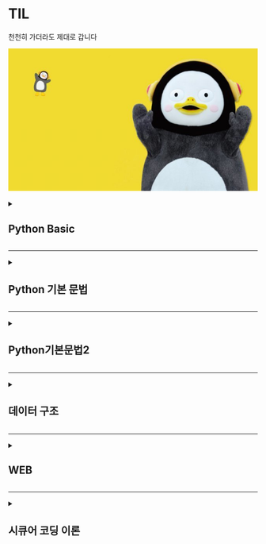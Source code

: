 # TIL
천천히 가더라도 제대로 갑니다

![펭하](/Git%20basic/img/ps.jpg)

<details>
  <summary> <h2>Python Basic</h2>  </summary>
<div markdown="1">
  
1) Python 특징
  
    * 인터프리터 언어 -> 컴파일러 언어에 비해 상대적으로 속도는 느리지만 프로그래밍이 용이함
    * 타 언어에 비해 문법이 간결하고 유연
  
2) 객체 지향 프로그래밍
  
  -> 프로그래밍에는 객체지향과 절차 지향 프로그래밍이 존재함.
  
     일반적으로 실생활에 쓰는 모든 것을 객체라고 하며, 객체지향 프로그래밍이란
     프로그램에 필요한 객체를 파악하고, 각각의 객체들의 역할이 무엇인지 정의하여 객체들 간의 
     상호작용을 통해 프로그램을 만드는 것.
  
     객체(Object)는 클래스라는 틀에서 생겨난 실체(Instance)임
  
     객체지향 프로그램은 객체와 객체간의 연결로 이루어져있으며, 객체 안에 자료구조와 알고리즘 있음.

   * 객체 지향 vs 절차 지향 프로그래밍
  
    -> 객체 지향 : 누가 어떤 일을 할 것 인가?
         * 대형 프로그래밍은 많은 기능을 수반하므로 객체 지향에 적합

       절차 지향 : 어떤 절차를 통해 일을 할 것 인가?
         * 소형 프로그래밍의 경우 적은 기능을 수반하므로 프로그래밍이 용이한 절차 지향이 적합

   * 객체지향 프로그래밍 특징
  
    1. 추상화
      * 객체들의 공통적 특징을 도출하는 것
      * 객체 지향적 관점에서는 클래스를 정의하는 것 : 추상화
  
    2. 캡슐화 
      * 구현되는 부분을 외부에 드러내지 않도록 정보를 은닉
      * 객체가 독립적 역할을 할 수 있도록 데이터와 기능을 하나로 묶어 관리
      * 외부와 상호작용할 때 메소드를 활용
  
    3. 상속성
      * 하나의 클래스가 가진 특성을 다른 클래스가 그대로 물려받을 수 있음
      * 이미 작성된 클래스를 받아 새로운 클래스를 생성
      * 기존 코드를 재활용하여 생산력 향상
  
    4. 다형성
      * 약간 다른 방법으로 동작하는 함수를 동일한 이름으로 호출
      * 동일한 명령의 해석을 연결된 객체에 의존
      * 오버라이딩(Overriding) : 부모클래스의 메소드와 같은 이름을 사용하며 매개변수도 같되 내부 소스를 재정의하는 것
      * 오버로딩(Overloading) : 같은 이름의 함수를 여러 개 정의한 후 매개변수를 다르게 하여 같은 이름을 경우에 따라 호출하여 사용하는 것
  
    5. 동적바인딩
      * 함수를 호출하면 동적 바인딩을 통해 파생 클래스에 오버라이딩된 함수가 실행
      * 프로그래밍의 유연성을 높여주며 파생 클래스에서 재정의한 함수의 호출을 보장

  -> 객체 지향 프로그래밍의 장점
  
    1. 소프트웨어 생산성 향상
    2. 현실 세계에 대한 모델링 용이
    3. 보안성 향상

  -> 객체 지향 프로그래밍의 단점
  
    1. 느린 실행 속도 (캡슐화와 격리구조 때문에 절차지향에 비해 느림)
    2. 객체지향에서는 모든 것을 객체로 생각하므로 메모리와 연산에 비용 소모
    3. 설계 시 작은 규모의 프로젝트의 경우 절차지향에 비해 복잡

</div>
</details>
<hr>
<details>
<summary><h2> Python 기본 문법 </h2></summary>
<div markdown="1">
1. 들여쓰기(Space Sensitive)
  
      -  문장을 구분할 때, 중괄호대신 들여쓰기 사용
         들여쓰기는 4칸 띄우기 혹은 Tap
         Tap과 4칸 띄워쓰기 혼용금지, 한가지 종류로만 사용
         원칙적으로는 공백(빈칸)을 권장
    
2. 주석 (Comment)
  
  -  코드를 보다 이해하기 쉽게하여 분석 및 수정이 용이
     주석은 코드에 영향을 줒 않으며, 개발 간 편의를 위해 사용
  
    한줄 주석 : #
    여러줄 주석 : ''' ~~ '''
    주석 단축키 : 컨트롤 + /

  
3. 변수(Variable)
  
  -> 데이터를 저장하기 위해 사용
     변수를 사용하면 복잡한 값을 쉽게 사용할 수 있음
     동일 변수에 다른 데이터를 언제든 할당(저장) 가능

    변수의 할당 => 변수(Variable) = 값 (Value)

    각 변수의 값을 바꿔서 저장 -> pythonic한 방법 => x, y = y, x

    식별자
  
      변수 이름 규칙
       1. 식별자의 이름은 영문 알파벳 , 언더스코어(_) , 숫자로 구성
       2. 첫 글자에 숫자가 올 수 없음
       3. 길이 제한이 없고 대소문자를 구분
       4. 파이썬에 미리 예약된 예약어는 사용 불가
       5. 내장 함수나 모듈 등의 이름도 사용하지 않아야 함

4. 연산자
  
  기본적인 사칙연산에 사용
  
      + : 덧셈
      - : 뺄셈
      * : 곱셈
      / : 나눗셈
      // : 몫
      ** : 제곱
      % : 나머지

5. 자료형 
  
  -- Python에서 사용할 수 있는 데이터의 Type

     (Data Type)  _ Boolean Type    _ Int
                 |                 |
                 |_ Numeric Type __|_ Float
                 |                 |
                 |_ String Type    |_ Complex

  1) Numeric Type (수치형 자료형)
  
    ㄱ) Int (정수)
        -> 진수표현 가능 (2진수 : 0b, 8진수 : 0o , 16진수 : 0x )
  
    ㄴ) Float (실수 자료형)
  
        -> 실수의 값을 처리할 때 의도하지 않은 값이 나올 수 있음
        (3.2 - 3.1 = 0.100000000000009)

        -> 부동소수점 때문 (Floating point rounding error)
  
         * 컴퓨터는 2진수를 사용하여 10진수 0.1은 2진수로 표현하면 01.00011001100110.... 으로
         * 무한대로 반복, 무한대 숫자를 그대로 저장할 수 없어 근사값만 표시
         * 매우 작은 수를 이용하여 비교하거나 math 모듈을 이용하여 해결 가능

  2) String Type (문자열 자료형)
    -- 모든 문자는 Str tpye
       작은 따옴표 ' 또는 큰 따옴표 " 를 이용하여 표기
       '우리는 "하나"' 또는 "우리는 '하나'" 와 같이 중첩하여 사용 가능

    * Escape sequence
      역슬래시 \ 뒤에 특정 문자가 와서 기능을 하는 문자
        \n : 줄바꿈
        \t : 탭
        \r : 캐리지 리턴
        \0 : null
        \\ : \
        \' : '
        \" : "

    * 문자열 연산
      "A" + "B" = "AB"
      "A" * 3 = "AAA"

    * f-string : print(f'Hello, {name}! 성적은 {score}')
        -> name = A , score = 80 일 때, 츨력값은 Hello, A! 성적은 80

  3) None
    -- 값이 없음을 표현하기 위해 None 타입 존재
       일반적으로 반환 값이 없는 함수에서 사용하기도 함

  4) Boolean 
    -- True 와 False를 값으로 가지며 참과 거짓을 표현

    * 비교 연산자
      < , > : 초과, 미만
      <=, >= : 이상, 이하
      == : 동일
      != : 같지 않음
      is : 객체 아이덴티티 (OPP)
      is not : 객체 아이덴티티가 아닌 경우 

    * 논리 연산자
      and = 둘 모두 True일 때, True
      or = 둘 중 하나만 True 면 True
      Not = True -> False , False -> True
      -> not, and, or 순으로 우선순위가 높음

    * Falsy : False는 아니지만 False로 취급되는 값
      -> 0, 0.0 , () , [], {}, None, ""

6. 컨테이너
        
  -- 여러 개의 값을 담을 수 있는 객체, 서로 다른 자료형을 저장할 수 있음
     컨테이너는 순서가 있는 Ordered Data 와 순서가 없는 Unordered Data로 구분
     (순서가 있다 = 정렬되어 있다는 의미는 아님)

    컨테이너 분류                        __ 리스트
                                       |
                 __ 시퀀스형 (순서 o) __|__ 튜플
                |                      |
    Container   |                      |__ 레인지
                |
                |__ 비시퀀스형 (순서 x) ____ 세트
                                        |
                                        |__ 딕셔너리

  1) 시퀀스형
        
    ㄱ) 리스트 : 여러 개의 값을 순서가 있는 구조로 저장하고싶을 때 사용
        -> 어떤 자료형도 저장 가능, 생성된 후 내용 변경 가능
           인덱스를 이용해 데이터에 접근 가능
    ㄴ) 튜플 : 여러 개의 값을 순서가 있는 구조로 저장하고 싶을 때 사용
        -> 리스트와 달리 담고 있는 값은 변경 불가능, 인덱스로 접근은 가능
           단일 항목의 경우 : 하나의 항목으로 구성된 튜플은 생성 시 값 뒤에 쉼표를 붙임
           복수 항목의 경우 : 마지막에 쉼표는 없어도 되지만, 넣는 것을 권장
           튜플 대입 -> x,y = 1, 2 라는 변수 선언은 실제로는 튜플로 처리
                       x,y = (1, 2)
    ㄷ) 레인지 : 숫자의 시퀀스를 나타내기 위해 사용, 주로 반복문과 함께 사용
        -> range(n) : 0~ n-1 까지의 숫자
           range(n,m) : n ~ m-1 까지의 숫자
           range(n, m, s) : n ~ m-1 까지 s씩 증가

    * 슬라이싱 연산자 : 시퀀스를 특정 단위로 슬라이싱 가능
        
      * 인덱스와 콜론을 사용하여 문자열의 특정 부분만 잘라낼 수 있음
      * 리스트, 튜플, range, 문자열에 사용가능
      * [n : m] -> n번쨰 ~ m-1 번째
      * [n : m : k] -> n ~ m-1 까지 k간격으로 슬라이싱

  2) 비시퀀스형
        
    ㄱ) 셋 : 중복되는 요소 없이, 순서에 상관없는 데이터의 묶음
             순서가 없으므로 인덱스를 통한 접근 불가능
             수학에서 집합을 표현한 컨데이너
             담고있는 요소를 삽입, 변경, 삭제 가능 (mutable 자료형)
        * 셋 연산자 
          * | : 합집합
          * & : 교집협
          * - : 차집합
          * ^ : 대칭차집합 
    ㄴ) 딕셔너리 : 키 - 값 (key - value) 쌍으로 이루어진 자료형
        key 는 변경 불가능한 (immutable) 자료형만 활용 가능
        * string, integer, float, boolean, tuple, range
        value 는 모든 데이터 사용 가능

7. 형변환
        
  -> 파이썬에서 데이터 형태는 서로 변환할 수 있음
        
    1) 암시적 형변환 : 사용자가 의도하지 않고 파이썬 내부적으로 자료형을 변환 (bool, int, float)
    2) 명시적 형변환 : 사용자가 특정 함수를 활용하여 의도적으로 자료형을 변환 (int, float, str )

</div>
</details>

<hr>

<details>
<summary><h2>Python기본문법2</h2></summary>
<div markdown="1">
1. 제어문
 -> 특정 상황에 따라 코드를 선택적으로 실행하거나 반복 실행하기 위해 사용
  제어문은 순서도(Flowchart)로 표현 가능

 1) 조건문
  
    참/ 거짓에 따라 분기가 나뉨
    
      if 조건 == True:
        분기 1
      else:
        분기 2

    ㄱ) 복수 조건문
      복수의 조건문은 elif를 이용해서 표현
      
        if 조건:
            분기 1
        elif 조건:
            분기 2
        elif 조건:
            분기 3
        else:
            분기 4

    ㄴ) 중첩 조건문
      조건문 안데 다른 조건문을 중첩해서 사용할 수 있음
      
        if 조건:
            if 조건:
                분기 1-1
            else:
                분기 1-2
        eles:
            분기 2

    ㄷ) 조건 표현식
  
      조건에 따라 값을 정할 때 활용
      삼항 연산자로도 불림
  
      'true인 경우 값 if 조건 else false인 경우 값'
  
        ex) X= A
        Y = A if type(X)==int else Y = B
        => Y = B

 2) 반복문
  
    특정 조건을 만족할 때까지 반복
  
    ㄱ) while문 : 종료 조건에 해당하는 코드를 통해 종료
  
    ㄴ) for문 : 반복 가능한 객체롤 모두 순회하면 자동 종료
  
      -> break, continue, for-else 등을 통해 제어 가능
  
      *List Comprehension : 표현식과 제어문을 통해 리스트를 간결하게 생성
          ex) [code for 변수 in iterable if 조건식]
    
    ㄷ) 반복문 제어

      * break : 반복문을 종료
      * continue : 이후 코드 블록은 수행하지 않고 다음 반복을 수행
      * for-else : 끝까지 반복문을 실행한 후 else문 실행
        (break를 통해 중간에 종료되면 else문은 실행되지 않음)
      * pass : 아무것도 하지 않음

2. 함수
   
   -> 함수는 Decomposition(분해), Abstracion(추상화)가 가장 큰 키워드
     Decomposition : 기능을 분해하고 재사용 가능하게 하기
     Abstraction : 복잡한 내부 정보를 모르더라도 사용 가능하게 하기
  
1) 함수의 종류
   
   * 내장함수 : 파이썬에 기본 내장된 함수
   * 외장함수 : import문을 통해 외부 라이브러리에서 불러온 함수
   * 사용자 정의 함수 : 사용자가 직접 만든 함수               

2) 함수의 정의
   
   * 함수(Function)
   - 특정한 기능을 하는 코드의 조각
   
   - 특정 코드를 매번 다시 작성하지 않고 필요시에만 호출하여 간편하게 사용
   * 기본 구조
  
       def name(data, parameters):
       ```
       ```
       return answer
   
   * 선언과 호출 (define & call)
  
   - 함수의 선언은 def 키워드를 활용함
   - 들여쓰기를 통해 Function body를 작성
   - 함수는 parameter를 넘겨줄 수 있음
   - 함수는 동작후에 return을 통해 결괏값을 전달함

3) 함수의 결과값(Outout)
   
   *Void function
    명시적인 return 값이 없는 경우, None을 반환하고 종료
   
   *Value returning function
    함수 실행 후, return문을 통해 값 반환
    return을 하게 되면, 값 반환 후 함수가 바로 종료
   
   *print vs return
    print함수와 return의 차이점
    -> print를 사용하면 호출될 때마다 값이 출력됨(주로 테스트를 위해 사용)
    -> 데이터 처리를 위해서는 return 사용

4) 함수의 입력(Input)
   
   *Parameter 와 Argument
   
   - Parameter : 함수를 정의할 때, 함수 내부에서 사용되는 변수
   - Argument : 함수를 호출할 때, 넣어주는 값
     ->함수 호출 시 함수의 parameter를 통해 전달되는 값
       Argument는 소괄호 안에 할당 func_name(argument)
     * 필수 Argument : 반드시 전달되어야 하는 argument
     * 선택 Argument : 값을 전달하지 않아도 되는 경우는 기본값이 전달
       Argument는 위치에 따라, 직접 값을 지정하여, default 값을 미리 지정해서 사용

5) 가변인자 (*args)
   
   *가변인자 : 여러 개의 Positional Argument를 하나의 필수 parameter로 받아서 사용
    -> 몇 개의 Positional Argument를 받을지 모르는 함수를 정의할 때 유용
   
   패킹, 언패킹

     -> 패킹 : 여러 개의 데이터를 묶어서 변수에 할당하는 것
  
     -> 언패킹 : 시퀀스 속의 요소들을 여러 개의 변수에 나누어 할당하는 것
  
     -> 언패킹시 변수의 개수와 할당하고자 하는 요소의 갯수가 동일해야함
  
     -> 언패킹시 왼쪽의 변수에 * 를 붙이면 할당하고 남은 요소를 리스트에 담을 수 있음
  
     *는 스퀀스 언패킹 연산자라고도 불리며, 말 그대로 시퀀스를 풀어 헤치는 연산자

6) 가변 키워드 인자 (**kwargs)
   
   * 몇 개의 키워드 인자를 받을지 모르는 함수를 정의할 때 유용
   * **kwargs는 딕셔너리로 묶여 처리되며, parameter에 **를 붙여 표현
</div>
</details>
<hr>
<details>
<summary><h2>데이터 구조</h2></summary>
<div markdown="1">
1. 데이터 구조 활용
    데이터 구조를 활용하기 위해서는 메서드(method)를 활용
    * 메서도는 클래스 내부에 정의한 함수, 사실상 함수 동일

2. 데이터 구조
    1) 순서가 있는 데이터 구조
        
        ㄱ) 문자열(String Type)
            
            *문자들의 나열 (모든 문자는 str타입)
            *문자열은 작은 따옴표나 큰따옴표를 활용하여 표기
            *문자열을 묶을 때 동일한 문장부호를 활용
            *PEP8에서는 소스코드 내에서 하나의 문장부호를 선택하여 유지하도록 함
        
            i) 문자열 조회/탐색 및 검증 메서드

                *S.find(x) : x의 첫번쨰 위치, 없으면 -1 반환
                *S.index(x) : x의 첫번쨰 위치, 없으면 에러
                *S.isalpha() : 알파벳 문자 여부
                *S.isupper() : 대문자 여부
                *S.islower() : 소문자 여부
                *S.istitle() : 타이틀 형식 여부
            
            ii) 문자열 변경 메서드

                *S.replace(old,new[,count]) : 바꿀 대상 글자를 새로운 글자로 바꿔서 반환
                *S.strip() : 공백이나 특정 문자를 제거
                *S.split() : 공백이나 특정 문자를 기준으로 분리
                *S.capitalize() : 가장 첫번쨰 글자를 대문자로 변경
                *S.title() : 문자열 내 띄워쓰기 기준으로 각 단어의 첫번재 글자는 대문자, 나머지는 소문자
                *S.upper() : 모두 대문자로
                *S.lower() : 모두 소문자로
                *S.swapcase() : 대 , 소문자 서로 변경

            iii) 문자열은 immutable 이지만 새로운 문자열을 생성해서 문자열을 변경

        2) 리스트 자료형 (List)

            리스트는 여러개의 값을 순서가 있는 구조로 저장하고 싶을 떄 사용

            i) 리스트의 생성과 접근
                리시트는 대괄호 또는 list()로 생성
            
            ii) 리스트메서드
                
                l.append(x) : 리스트 마지막에 x 추가
                l.insert(i,x) : 리스트 인덱스 i에 x를 삽입
                l.remove(x) : 리스트 가장 왼쪽에 있는 항목 x를 제거
                l.pop() : 리스트 가장 오른쪽에 있는 마지막 항목 반환 후 제거
                l.extend(m) : 순회형 m의 모든 항목들의 리스트 끝에 추가
                l.index(x, start, end) : 리스트에 있는 항목 중 가장 왼쪽에 있는 항목 x의 인덱스를 반환
                l.reverse() : 리스트를 거꾸로 정렬
                l.sort() : 리스트 정렬
                l.count(x) : 리스트에서 x가 몇개 존재하는지 반환

        3) 튜플 (Tuple)

            여러 개의 값을 순서가 있는 구조로 저장
            (리스트와 차이점 : 생성 후 담고 있는 값 변경 불가)

            i) 튜플 메서드 : 리스트 메서드와 거의 대부분 일치

        4)연산자
            
            Membership 연산자
                멤버십 연산자 in을 통해 특정 요소가 속해 있는지 여부를 확인
            Sequence type 연산자
                산술 연산자 + : 시퀀스 간의 연결
                반복 연산자 * : 시퀀스를 반복

    2. 순서가 없는 데이터 구조

        1) 셋(Set)

            Set이란 중복되는 요소 없이, 순서에 상관없는 데이터들의 묶음
                중복허용하지 않음, 인덱스로 접근 불가

            i) Set 메서드

                s.copy() : 셋의 얕은 복사본을 반환
                s.add(x) : 항목x가 셋 s에 없다면 추가
                s.pop() : 셋 s에서 랜덤하게 항목을 반환하고, 해당 항목을 제거 (set이 비어있으면 keyerror)
                s.remove(s) : 항목 x를 셋s에서 삭제, 항목 존재하지 않으면 key error
                s.discard(x) : 항목 x가 셋 s에 있는 경우, 항목 x를 셋 s에서 삭제
                s.update(t) : 셋 t에 있는 모든 항목 중 셋 s에 없는 항목을 추가
                s.clear() : 모든 항목을 제거
                s.isdisjoint(t) : 셋 s가 셋 t의 서로 같은 항목을 하나라도 갖고 있지 않으면 true 반환
                s.issubset(t) : 셋 s가 셋t의 하위 셋인 경우, True
                s.issuperset(t) : 셋 s가 셋 t의 상위 셋인 경우, True        
        
        2) 딕셔너리 (Dictionary)

            키-값 쌍으로 이루어진 자료형
            Dictionary의 키는 변경 불가능한 데이터만 활용 가능

                i) Dictionary 메서드

                    d.clear() : 모든 항목을 제거
                    d.copy() : 딕셔너리의 d의 얕은 복사본을 반환
                    d.keys() : 딕셔너리 d의 모든 키를 담은 뷰를 반환
                    d.values() : 딕셔너리 d의 모든 값을 담은 뷰를 반환
                    d.items() : 딕셔너리 d의 모든 키-값 쌍을 담은 뷰를 반환
                    d.get(k) : 키 k의 값을 반환, 없으면 None
                    d.get(k,v) : 키 k의 값을 반환, 없으면 v
                    d.pop(k) : 키 k의 값을 반환, 키 k인 항목을 딕셔너리 d에서 삭제,
                               키가 없으면 keyerror
                    d.pop(k,v) : 키 k의 값을 반환하고 k인 항목을 딕셔너리 d에서 삭제
                               키 k가 딕셔너리 d에 없을 경우 v 반환
                    d.update() : 딕셔너리 d의 값을 매핑하여 업데이트

3. 얕은 복사와 깊은 복사
    
    1) 할당
        
        대입 연산자(=)
        -> 해당 주소의 일부 값을 변경하는 경우 이를 참조하는 모든 변수에 영향

    2) 얕은 복사

        Slice 연산자를 활용하여 같은 원소를 가진 리스트지만 연산된 결과를 복사
    
    3) 깊은 복사
        
        -> 원본과 복사본이 전혀 다른 개체가 됨

</div>
</details>
<hr>
<details>
  <summary> <h2>WEB</h2>  </summary>
<div markdown="1">
  
1) WEB 구성요소
  
    * HTML => 구조
    * CSS => 표현
    * Javascript => 동작

2) WEB 사이트와 브라우저
  
  -> 웹 사이트는 브라우저를 통해 동작함, 브라우저마다 동작이 달라 문제가 생기는 경우가 많음
   => 해결책으로 웹 표준이 등장

3) HTML
  
    -> HTML : Hyper Text Markup Language
         * Hyper Text = 참조를 통해 사용자가 한 문서에서 다른 문서로 즉시 접근할 수 있는 텍스트
         * Markup Language = 태그 등을 이용하여 문서나 데이터의 구조를 명시하는 언어
       
       
       HTML 기본 구조
         * HTML : 문서의 최상위(root) 요소
         * HEAD : 문서 메타데이터 요서
             문서 제목, 인코딩, 스타일, 외부 파일 로딩 등
             일반적으로 브라우저에  나타나지 않는 내용
         * BODY : 문서 본문 요소
             실제 화면 구성과 관련된 내용

       head 예시
         <title> : 브라우저 상단 타이틀
         <meta> : 문서 레벨 메타데이터 요소
         <link> : 외부 리소스 연결 요소 (CSS파일, favicon 등)
         <script> : 스크립트 요소 (Javascript파일/ 코드)
         <style> : CSS 직접 작성

    -> 요소(element)
         * HTML 요소는 시작 태그와 종료 태그 그리고 태그 사이에 위치한 내용으로 구성
            요소는 태그로 컨텐츠를 감싸는 것으로 그 정보의 성격과 의미를 정의
            내용이 없는 태그도 존재 (br, hr, img, input, link, meta)
         * 요소는 중첩될 수 있음
            요소의 중첩을 통해 하나의 문서를 구조화
            여는 태그와 닫는 태그의 쌍을 잘 확인해야함
                오류를 반환하는 것이 아닌 그냥 레이아웃이 깨진 상태로 출력되기 때문에, 디버깅이 힘들어 짐

    -> 속성(attribute)
         * 속성을 통해 태그의 부가적인 정보를 설정할 수 있음
         * 요소는 속성을 가질 수 있으며, 경로나 크기와 같은 추가적인 정보를 제공
         * 요소의 시작 태그에 작성하며 보통 이름과 값이 하나의 쌍으로 존재
         * 태그와 상관없이 상요 가능한 속성(HTML Global Attribute)들도 있음

        HTML Global Attribute
          * 모든 HTML요소가 공통으롷 사용할 수 있는 대표적인 속성 (몇몇 요소에는 아무 효과가 없을 수 있음)
            ID : 문서 전체에서 유일한 고유 식별자 지정
            class : 공백으로 구분된 해당 요소의 클래스의 목록 (CSS, JS에서 요소를 선택하거나 접근)
            data-* : 페이지에 개인 사용자 정의 데이터를 저장하기 위해 사용
            style : inline 스타일
            title : 요소에 대한 추가 정보 지정
            tabindex : 요소의 탭 순서
    
    -> 시맨틱 태그
         * HTML 태그가 특정 목적, 역할 및 의미적 가치를 가지는 것
            예를 들엉 H1태그는 '이 페이지에서 최상위 제목' 인 텍스트를 감싸는 역할을 나타냄
         * Non semantic 요소로는 div, span등이 있으며, a, form, table 태그들도 시맨틱 태그로 볼 수 있음
         * HTML5에서는 기존에 단순히 콘텐츠의 구획을 나타내기 위해 사용한 div 태그를 대체하여 사용하기 위해 의미론적 요소를 담은 태그들이 추가됨
         * 대표적인 시맨틱 태그 목록
            * header : 문서 전체나 섹션의 헤더
            * nav : 네비게이션
            * aside : 사이드에 위치한 공간, 메인 콘텐츠와 관련성이 적은 콘텐츠
            * section : 문서의 일반적인 구분, 컨텐츠의 그룹을 표현
            * article : 문서, 페이지, 사이트 안에서 독립적으로 구분되는 영역
            * footer : 문서 전체나 섹션의 푸터(마지막 부분)

        *시멘틱 태그를 사용해야하는 이유
            의미론적 마크업
                개발자 및 사용자 뿐만 아니라 검색엔진 등에 의미있는 정보의 그룹을 태그로 표현
                단순히 구역을 나누는 것 뿐만 아니라 '의미'를 가지는 태그들을 활용하기 위한 노력
                요소의 의미가 명확해지기 때문에 코드의 가독성을 높이고 유지보수를 쉽게 함
                검색 엔진 최적화를 위해서 메타태그, 시맨틱 태그 등을 통한 마크업을 효과적으로 활용해야함

    -> 텍스트로 작성된 코드가 랜더링을 통해 사용자가 볼 수 있는 웹사이트로 바뀜

    -> DOM(Document Object Model) 트리
        * 텍스트 파일인 HTML 문서를 브라우저에서 랜더링하기 위한 구조
            HTML 문서에 대한 모델을 구성
            HTML 문서 내의 각 요소에 접근 / 수정에 필요한 프로퍼티와 메서드를 제공함

    -> HTML 문서 구조화
        인사인 요소는 글자처럼 취급
        블록 요소는 한 줄 모두 사용

        텍스트 요소
            <a></a> href 속성을 활용하여 다른 url로 연결하는 하이퍼링크 생성
            <b></b> 굵은 글씨 요소
            <strong></strong> 중요한 강조하고자 하는 요소 (보통 굵은 글씨로 표현)
            <br></br> 텍스트 내에 줄 바꿈 생성
            <i></i> 기울임 글씨 요소
            <em></em> 중요한 강조하고자 하는 요소 (보통 기울임 글씨로 표현)
            <img> src 속성을 활용하여 이미지 표현
            <span></span> 의미없는 인라인 컨테이너

        그룹 컨텐츠
            <p></p> 하나의 문단
            <hr> 문단 레벨 요소에서의 제의 분리, 수평선으로 표현됨
            <ol></ol> 순서가 있는 리스트
            <ul></ul> 순서가 없는 리스트
            <pre></pre> HTML에 작성한 내용을 그대로 표현, 보통 고정폭 글꼴이 사용되고 공백 문자를 유지
            <blockquote></blockquote> 텍스트가 긴 인용문, 주로 들여쓰기를 한 것으로 표현됨
            <div></div> 의미 없는 블록 레벨 컨테이너
        
        form : <form>은 정보를 서버에 제출하기 위해 사용하는 태그
        <form> 기본 속성
            action : form을 처리할 서버의 url (데이터를 보낼 곳)
            method : 사용할 HTTP 메서드 (GET 또는 POST)
            enctype : method가 post인 경우 데이터의 유형
                application/x-www-form-urlencoded : 기본값
                multipart/form-data : 파일 전송 시 (input type이 file인 경우)
        
        input : 다양한 타입을 가지는 입력 데이터 유형과 위젯이 제공됨
        <input> 대표 속성
            name : form control에 적용되는 이름 (이름 / 값 페어로 전송됨)
            value : form control에 적용되는 값 (이름 / 값 페어로 전송됨)
            required, readonly, autofocus 등등
        input label : label을 클릭하여 input 자체의 초점을 맞추거나 활성화 시킬 수 있음
            사용자는 선택할 수 있는 영역이 늘어나 웹 / 모바일 환경에서 편하게 사용할 수 있음
            label과 input 입력의 관계가 시각적 뿐만 아니라 화면리더기에서도 label을 읽어
            쉽게 내용을 확인할 수 있도록 함
        <input>에 id 속성을, <label>에는 for 속성을 활용하여 상호 연관을 시킴
        input 유형 - 일반
            *일반적으로 입력을 받기 위하여 제공되며 타입별로 HTML 기본 검증 혹은 추가 속성을 활용할 수 있음
                *text : 일반 텍스트 입력
                *password : 입력 시 값이 보이지 않고 문자를 특수기호(*)로 표현
                *email : 이메일 형식이 아닌 경우 form 제출 불가
                *number : min, max, step 속성을 활용하여 숫자 범위 설정 가능
                *file : accept 속성을 황용하여 파일 타입 지정 가능
        일반적으로 label 태그와 함께 사용하여 선택 항목을 작성함
        동일 항목에 대하여는 name을 지정하고 선택된 항목에 대한 value를 지정해야 함

4) CSS

    -> 스타일을 지정하기 위한 언어
        *CSS 구문은 선택자를 통해 스타일을 지정할 HTML 요소를 선택
        *중괄호 안에서는 속성과 값, 하나의 쌍으로 이루어진 선언을 진행
        *각 쌍은 선택한 요소의 속성, 속성에 부여할 값을 의미
            속성 : 어떤 스타일 기능을 변경할 지 결정
            값 : 어떻게 스타일 기능을 변경할 지 결정

    -> CSS 정의 방법
        *인라인
            인라인을 쓰게 되면 실수가 잦아짐 (중복 발생, 찾기 힘들어짐)
        *내부참조
            내부 참조를 쓰게 되면 코드가 너무 길어짐
        *외부참조 (분리된 CSS파일)
            가장 많이 쓰는 방식 
    
    -> CSS 선택자
        *선택자 유형
            기본 선택자
                전체 선택자, 요소 선택자
                클래스 선택자, 아이디 선택자, 속성 선택자
            결합자
                자손 결합자, 자식 결합자
                일반 형제 결합자, 인접 형제 결합자
            의사 클래스/요소
                링크. 동적 의사 클래스
                구조적 의사 클래스, 기타 의사 클래스, 의사 엘리먼트, 속성 선택자
            요소 선택자
                HTML 태그를 직접 선택
            클래스 선택자
                마침표 문자로 시작하며, 해당 클래스가 적용된 항목을 선택
            아이디(ID) 선택자
                # 문자로 시작, 해당 아이디가 적용된 항목을 선택
                일반적으로 하나의 문서에 1번만 사용
                여러 번 사용해도 동작하지만, 단일 ID를 사용하는 것을 권장
            
    -> CSS 적용 우선순위
        CSS 우선순위를 아래오 ㅏ같이 그룹을 지어볼 수 있다.
            1. 중요도(Important)
                !Important
            2. 우선순위(Specificity)
                인라인 > id > class, 속성, psuedo-class > 요소, pseudo-element
            3. CSS 파일 로딩 순서

    -> CSS 상속
        CSS는 상속을 통해 부모 요소의 속성을 자식에게 상속한다.
            속성중에는 상속이 되는 것과 되지 않는 것들이 있다.
            상속 되는 것 : Text 관련 요소 (font, color, text-align), opacity, visibility 등
            상속 되지 않는 것 : Box model 관련 요소 (width, height, margin, padding, border, box-sizing, display), Position 관련 요소(position,top/right/bottom 등)
    
    -> CSS 기본 스타일
        px(픽셀) : 모니터 해상도의 한 화소인 '픽셀' 기준
                   픽셀의 크기는 변하지 않기 때문에 고정적인 단위
        % : 백분율 단위, 가변적인 레이아웃에서 자주 사용
        em : 상속의 영향을 받음, 배수 단위, 요소에 지정된 사이즈에 상대적인 사이즈를 가짐
        rem : 상속의 영향을 받지 않음, 최상위 요소의 사이즈를 기준으로 배수 단위를 가짐

    -> 크기 단위
        px : 브라우저의 크기를 변경해도 그대로 유지됨
        vw : 브라우저의 크기에 따라 크기가 변함

    -> 색상 단위
        색상 키워드 (대소문자를 구분하지 않음, res,blue,black과 같은 특정 색을 직접 글자로 나타냄)
        RGB 색상 (16진수 표기법 혹은 함수형 표기법을 사용해서 특정 색을 표현하는 방식)
        HSL 색상 (색상, 채도, 명도를 통해 특정 색을 표현하는 방식)

    -> Selectors 심화
        결합자
            자손 결합자
                selector A 하위의 모든 selector B 요소
            자식 결합자
                selector A 바로 아래의 selector B 요소
            일반 형제 결합자
                selectorA의 형제 요소 중 뒤에 위치하는 selectorB 요소를 모두 선택
            인접 형제 결합자
                selectorA의 형제 요소 중 바로 뒤에 위치하는 selectorB 요소를 선택

    -> CSS 박스 모델
        모든 요소는 네모(박스모델)이고,
        위에서부터 아래로, 왼쪽에서 오른쪽으로 쌓인다.

        모든 HTML 요소는 BOX형태로 이루어져 있음
        하나의 박스는 네개의 영역으로 이루어짐
            margin : 테두리 바깥의 외부 여백, 배경색을 지정할 수 없음 
            border : 테두리 영역 
            padding : 테두리 안쪽의 내부 여백, 요소에 적용된 배경색, 이미지는 padding까지 적용
            content : 글이나 이미지 등 요소의 실제 내용

        box-sizing
            기본적으로 모든 요소의 box-sizing은 content-box
                padding을 제외한 순수 content 영역만을 box로 지정
            다만, 우리가 일반적으로 영역을 볼 때, border 까지의 너비를 원함
                box-sizing을 border-box로 설정
        
    -> CSS display
        모든 요소는 네모(박스모델)이고, 좌측 상단에 배치
        display에 따라 크기와 배치가 달라진다

        대표적으로 활용되는 display
            display : blockquote
                줄 바꿈이 일어나는 요소
                화면 크기 전체의 가로 폭을 차지함
                블록 레벨 요소 안에 인라인 레벨 요소가 들어갈 수 있음
            display : inline
                줄 바꿈이 일어나지 않는 행의 일부 요소
                content 너비만큼 가로 폭을 차지
                width, height, margin-top, margin-bottom을 지정할 수 없음
                상하 여백은 line-height로 지정한다.
            display : inline-block
                block과 inline 레벨 요소의 특징을 모두 가짐
                inline처럼 한 줄에 표시할 수 있고, block처럼 width, height, margin 속성을 모두 지정할 수 있음
            display : none
                해당 요소를 화면에 표시하지 않고, 공간조차 부여하지 않음
                이와 비슷한 visibility : hidden은 해당 요소가 공간은 차지하나 화면에 표시만 하지 않는다.
    
    -> CSS Position
        문서 상에서 요소의 위치를 지정
        static : 모든 태그의 기본 값
            일반적인 요소의 배치 순서에 따름
            부모 요소 내에서 배치될 때는 부모 요소의 위치를 기준으로 배치
        
        relative, absolute, fixed, sticky는 좌표 프로퍼티를 이용하여 이동 가능

        1. relative : 상대 위치
            자기 자신의 static 위치를 기준으로 이동 (normal flow 유지)
            레이아웃에서 요소가 차지하는 공간은 static일 떄와 같음
        2. absolute : 절대 위치
            요소를 일반적인 문서 흐름에서 제거 후 레이아웃에 공간을 차지하지 않음
            static이 아닌 가장 가까이 있는 부모/조상 요소를 기준으로 이동
        3. fixed : 고정 위치
            요소를 일반적인 문서 흐름에서 제거 후 레이아웃에 공간을 차지하지 않음
            부모 요소와 관계없이  viewport를 기준으로 이동 (스크롤 시에도 항상 같은 곳에 위치)
        4. sticky : 스크롤에 따라 static -> fixed로 변경
            속성을 적용한 박스는 평소에 문서 안에서 position : static 상태와 같이 일반적인 흐름에 따르지만
            스크롤 위치가 임계점에 이르면, position : fixed와 같이 박스를 화면에 고정할 수 있는 속성

    -> CSS 원칙
        CSS 원칙 1,2 : Normal flow
            모든 요소는 네모,  좌측 상단에 배치
            display에 따라 크기와 배치가 달라짐
        CSS 원칙 3 
            position으로 위치의 기준을 변경
                relative : 본인의 원래 위치
                absolute : 특정 부모의 위치
                fixed : 화면의 위치
                sticky : 기본적으로 static이나 스크롤 이동에 따라 fixed로 변경
</div>
</details>
<hr>
<details>
  <summary> <h2>시큐어 코딩 이론</h2>  </summary>
<div markdown="1">

1. 3가지 자동화 테스팅 기법
    SAST(Software Application Security Testing) 소스코드 취약점
    DAST(Dynamic Application Security Testing) 동적. 웹 취약점
    SCA(Software Composition analysis) 소스코드 라이브러리 취약점

2. 소프트웨어 보안약점 점검 기준
    *입력 데이터 검증 및 표현 : 사용자, 프로그램 입력 데이터에 대한 유효성 검증체계를 갖추고
                                실패 시 처리할 수 있도록 설계( 다운로드 업로드파일 검증 등)
    *보안 기능 : 인증, 접근통제, 권한관리, 비밀번호 등의 정책이 적절하게 반영될 수 있도록 설계
    *시간 및 상태 : 자원을 사용하는 시점과 검사하는 시점이 달라서 자원의 상태변동으로 야기되는 보안 취약점
    *에러 처리 : 에러 또는 오류상황을 처리하지 않거나 불충분하게 처리되어 중요정보 유출 등 보안약점이 발생하지 않도록 설계
    *코드 오류 : 복잡한 소스, 가독성 저하, 코드 오류가 발생되지 않도록 설계
    *캡슐화 : 중요데이터에 대한 비인가자 접근이 허용되지 않도록 설계
    *API도용 : 비정상적인 API를 사용하지 않도록 설계

3. 웹 취약점 점검 기준
    *A01 : Broken Access Control(접근 권한 취약점)
        엑세스 제어는 사용자가 권한을 벗어나 행동할 수 없도록 정책을 시행함. 만약 엑세스 제어가 취약하면
        사용자는 주어진 권한을 벗어나 모든 데이터를 무단으로 열람, 수정 혹은 삭제 등의 행위로 이어질 수 있음
    *A02 : Cryptographic Faulures(암호화오류)
        Sensitive Data Exposure(민감 데이터 노출)의 명칭이 2021년 암호화 오류로 변경, 적절한 암호화가 이루어 지지 않으면
        민감 데이터가 노출될 수 있음
    *A03 : Injection (인젝션)
        SQL, NoSQL, OS명령, ORM, LDAP, EL 또는 OGNL 인젝션 취약점은 신뢰할 수 없는 데이터가 명령어나 쿼리문의 일부분으로써
        인터프리터로 보내질 때 취약점이 발생
    *A04 : Insecure Design (안전하지 않은 설계)
        Insecure Design(안전하지 않은 설계)는 누락되거나 비효율적인 제어 설계로 표현되는 다양한 취약점을 나타내는 카테고리
        안전하지 않은 설계와 안전하지 않은 구현에는 차이가 있지만, 안전하지 않은 설계에서 취약점으로 이어지는 구현 결함이 있을 수 있음
    *A05 : Secureity Misconfiguration (보안 설정 오류)
        애플리케이션 스택의 적절한 보안 강화가 누락되었거나 클라우드 서비스에 대한 권한이 적절하지 않게 구성되었을 때, 불필요한 기능을
        활성화하거나 설치되었을 때, 기본계정 및 암호화가 변경되지 않았을 때, 지나치게 상세한 오류 메세지를 노출할 때, 최신 보안기능이
        비활성화되;거나 안전하지 않게 구성되었을 때 발생
    *A06 : Vulnerable and Outdated Components(취약하고 오래된 요소)
        취약하고 오래된 요소는 지원이 종료되었거나 오래된 버전을 사용할 때 발생
    *A07 : Identification and Authentication Failures (식별 및 인증 오류)
        Broken Authentication(취약한 인증)으로 알려졌던 해당 취약점은 identification failures(식별 실패)까지 포함하여 더 넓은 범위를
        포함할 수 있도록 변경, 사용자의 신원확인, 인증 및 세션관리가 적절히 되지 않을 때 취약점이 발생할 수 있음.
    *A08 : Software and Data Integrity Failures (소프트웨어 및 데이터 무결성 오류)
        2021년 새로 등장한 카테고리로 무결성을 확인하지 않고 소프트웨어 업데이트, 중요 데이터 CI/ CD 파이프라인과 관련된 가정을 하는데 중점을 둠
    *A09 : Security Logging and Monitoring Failures (보안 로깅 및 모니터링 실패)
        Insufficient Logging & Monitoring(불충분한 로깅 및 모니터링) 명칭이었던 카테고리가 Security Logging and Monitoring Failures로 변경
        로깅 및 모니터링 없이는 공격활동을 인지할 수 없음. 이 카테고리는 진행중인 공격을 감지 및 대응하는데 도움이 됨
    *A10 : Server - Side Request Forgery (서버 측 요청 위조)
        2021년 새롭게 등장, SSRF 결함은 웹 에플리케이션이 사용자가 제공한 URL의 유효성을 검사하지 않고 원격 리소스를 가져올 때마다 발생
        이를 통해 공격자는 방화벽, VPN 또는 다른 유형의 네트워크 ACL(엑세스 제어 목록)에 의해 보호되는 경우에도 응용 프로그램이 조작된
        요청을 예기치 않은 대상으로 보내도록 강제할 수 있음

4. 소프트웨어 개발보안
    
    소프트웨어 개발공정
        1. 정의단계 (타당성 검토 -> 개발 계획 -> 요구사항 분석)
        2. 개발단계 (설계 -> 개발 -> 테스트)
        3. 유지보수 (유지보수 -> 폐기)
    
    소프트웨어 개발보안 개념
        요구사항분석 단계 : 요구사항 중 보안항목 식별
        설계 단계 : 위협원 도출을 위한 위협모델링, 보안설계 검토 및 보안설계서 작성, 보안통제 수립, 보안 통제 수립
        구현 : 표준 코딩 정의서 및 SW개발 보안가이드를 준수해 개발, 소스코드 보안약점 진단 및 개선
        테스트 : 모의 침투 테스트 또는 동적분석을 통한 보안 취약점 진단 및 개선
        유지보수 : 지속적인 개선, 보안패치

5. 입력 값 검증 부재
    DBMS 조회 및 결과 검증
        SQL Injection(에러 기반)
            에러를 발생시킬 수 있는 패턴을 이용한 인증우회 기법, 특히 에러가 발생되는 사이트에서는 에러정보를 이용하여
            데이터베이스 및 쿼리 구조 등의 정볼르 추측

            ex) 외부에서 입력될 수 있는 계정과 암호에 참 조건 (or1 =1)을 수행하는 문장을 삽입하여 계정과 암호없이도 로그인 우회가 가능
        
        SQL Injection(Union기반)
            UNION은 2개 이상의 쿼리를 요청하여 결과를 얻는 SQL연산자, 공격자는 이를 악용하여 원래의 요청에 한 개의 추가 쿼리를 삽입하여 정보를
            얻어내는 방식, 에러가 발생되는 사이트에서 가능

        SQL Injection(xp cmdshell 기반)
            저장 프로시저는 운영상 편이를 위해 만들어둔 SQL 집합형태이며, 특히 MS SQL에서 사용할 수 있는 xp_cmdshell은 윈도우 명령어를 실행하도록
            역할을 제공하기 때문에 자주 악용되는 저장 프로시저 중의 하나임.
        
        SQL Injection (Blind 기반)
            만약 에러가 발생되지 않는 사이트에서는 위의 기법들을 사용할 수 없기 떄문에
            정상적인 쿼리가 수행되는지 혹은 쿼리가 수행되지 않아 쿼리 결과가 없는지를 통해 판단
        
        SQL Injection (Blind기반 - Time 기반)
            퀴리 결과를 특정시간만큼 지연시키는 방법을 이용하는 기법
            MySQL에서 SLEEP() 함수를 이용하여 5초 후에 쿼리 결과를 얻도록 공격문자열을 삽입
            만약 5초 후에 쿼리 결과가 화면에 출력된다면 취약점이 있다고 판단

    XML조회 및 결과검증 (XML External entities)
        XXE : XML 데이터를 직접 입력받고 출력해주는 페이지의 경우 발생 가능성 있음
              XML 문서에서 동적으로 외부 URI 리소스를 포함시킬 수 있는 external entitiy를 사용하여 서버의 로컬 파일 열람 및
              서비스 거부 공격(denial of service) 등을 유발
    
    시스템 자원 접근 및 명령어 수행 입력값 검증
        경로조작
            게시판에 첨부된 파일을 사용자에게 제공하는 방식에는 정적과 동적 방식이 있으며, 아래와 같은 정적 방식은 디렉토리에 파일 링크를 걸어
            사용자에게 제공하기 때문에 파라미터 변조 가능성이 없는 안전한 구조이다.
            그러나 동적 방식의 경우, 파라미터 값 조작 등의 취약점으로 인해 시스템 파일 등의 접근시도가 가능하다.

        경로조작(널 바이트 인젝션)
            C/C++ 에서 널바이트 문자열(%00, 0x00) 은 문자열의 끝을 의미하기 때문에, 특정 확장자를 숨기기 위한 목적으로 사용될 수 있으며, 
            해당 부분의 취약점은 C 루틴을 처리하거나 내부의 C API를 호출하는 함수를 사용하는 경우에 발생할 수 있음.
            자바의 경우도 가능, 특히, Java.io.File함수는 파라미터를 C API로 전달하기 때문에 널 바이트 공격이 가능

        역직렬화
            직렬화 : 프로그램에서는 모든 입출력 데이터를 Stream 형태로 받기 때문에 객체를 스트림 형태로 만드는 작업
            역직렬화 : 직렬화를 통해 변환된 stream 데이터를 객체형태로 읽어오는 작업, 자바에서는 역직렬화를 위해 readObject메소드등을 사용

            공격자는 직렬화된 데이터에 악의적인 코드를 삽입하고, 이를 검증없이 역직렬화할 경우 원격지 명령실행 등의 취약점이 발생됨

    XSS 크로스사이트 스크립팅
        악의적인 스크립트 삽입 및 실행을 통한 사용자의 정보(쿠키) 가로채기에 사용

        DOM XSS
            DOM이란 W3C 표준으로 HTML 및 XML 문서에 접근방법을 표준으로 정의하는 문서 객체 모델
            공격 스크립트가 DOM 생성의 일부로 실행되면서 공격을 수행, 페이지 자체는 변하지 않으나 페이지에 포함되어 있는 취약한 DOM코드에서
            실행되어 취약점이 발생됨.

    CSRF 크로스 사이트 요청 위초
        사용자의 브라우저에서 해당 사용자의 권한으로 어떤 기능을 수행하도록 하는것, XSS 취약점 존재 시, CSRF 취약점 존재 확률이 90% 이상임

    CRLF Injection(HTTP 응답 분할)
        CRLF는 16진수 코드형태로 0d0a이며, 와이어샤크 캡쳐한 내용을 16진수로 형태로 보면 아래와 같이 라인의 끝마다 0d0a가 삽입되어 있음을 확인가능
        
        CSP는 XSS 및 인젝션 공격 등에 대한 탐지 및 방어기능을 제공하는 보안기능이며 W3C의 CSP1.0에 자세하게 규정되어 있다.
    
    신뢰하지 않는 URL 자동 접속
        보안 기능 입력값 검증
            쿠키 등 변조
            입력 값 검증 부재 - 오버플로우
            널 포인트 역참조
    
    업로드 및 다운로드 파일 검증
        ex) 무결성 검사 없는 코드 다운로드
            원격으로부터 소스코드 또는 실행파일을 무결성 검사없이 다운로드 받고 이를 실행할 경우, 호스트 서버의 변조, DNS 스푸핑 또는
            전송 시의 코드 변조 등의 방법을 이용하여 공격자가 악의적인 코드를 실행할 수 있게 된다.

    인증대상 및 방식
        중요기능이나 리소스를 요청하는 경우 인증이 되었는지를 먼저 확인하지 않고 요청을 처리하는 경우 중요 정보나 리소스가 노출될 수 있다.

    SSRF (Server-side request forgery)
        서버측 요청 위조 공격은 공격자가 서버를 속여 무단 요청을 보내도록 유도하는 수법. 공격 이름으로 짐작할 수 있듯, 원래
        서버가 하는 요청을 공격자가 위조하는 것을 의미

        ex) 사고사례 : 미국의 금융 기관인 캐피탈 원은 최근 SSRF 공격에 의해 약 1억 6백만명의 개인정보가 노출
                       캐피탈 원 사이트에서는 SSRF 공격이 가능한 취약점이 존재했었고, 해커는 이를 이용해 캐피탈원의 Instance meta-data 획득
                       이 Meta-data 안에는 IAM Role(AceessKeyId, SecretAccessKey, Token 등)이 포함되어 있으며 이 값을 이용하면 S3 Storage에 
                       접근할 수 있어 해커는 그곳에 있는 고객 데이터를 다운한 것으로 확인
    
    인증수행 제한
        로그인 시도에 대한 횟수를 검사하지 않으면 로그인 시도 횟수와 상관없이 지속적으로 로그인 시도가 이루어지는 패스워드 무차별 대입 공격이
        시도되어 계정정보가 노출도리 수 있다.

    비밀번호 관리
        취약한 비밀번호 사용 : 회원가입 시 안전한 비밀번호 생성 규칙이 적용되지 않아서 취약한 비밀번호로 회원가입이 가능할 경우 무차별
                               대입 공격으로 패스워드가 누출될 수 있다.
        취약한 비밀번호 복구 : 비밀번호 복구 매커니즘이 취약할 경우 공격자가 불법적으로 다른 사용자의 비밀번호를 획득, 변경, 복구할 수 있다.
        하드코드된 비밀번호 : 프로그램 코드 내부에 비밀번호를 하드 코딩하여 내부 인증에 사용하거나 오비ㅜ 컴포넌트와 통신을 하는 경우
                              고나리자용 계정 정보가 노출될 수 있어 위험함. 또한 코드 내부에 하드코드된 비밀번호가 인증 실패를 야기하는 경우,
                              시스템 관리자가 그 실패 원인을 파악하기 쉽지 않다.
    암호연산
        정보보호 측면에서 취약하거나 위험한 암호화 알고리즘을 사용해서는 안된다. 표준화되지 않은 암호화 알고리즘을 사용하는 것은 공격자가
        알고리즘을 분석하여 무력화시킬 수 있는 가능성을 높일 수도 있다. 몇몇 오래된 암호화 알고리즘의 경우 컴퓨터의 성능이 향상됨에 따라 취약해지기도 해서
        예전에는 해독하는데 오랜 시간이 걸릴 것이라고 예상되던 알고리즘이 며칠이나 몇 시간 내에 해독되기도 한다. RC2, RC4, RC5, RC6, MD4, MD5, SHA1, DES
        알고리즘이 여기에 해당.

        충분하지 않은 키 길이 사용 : 검증된 암호화 알고리즘을 사용하더라도 키 길이가 충분히 길지 않으면 짧은 시간 안에 키를 찾아낼 수 있고
                                     이를 이용하여 공격자가 암호화된 데이터나 패스워드를 복호화할 수 있게 된다.

        적절하지 않은 난수 값 사용 : 예측 가능한 난수를 사용하는 것ㅇ느 시스템의 보안 약점을 유발한다. 예측 불가능한 숫자가 필요한 상황에서
                                     예측 가능한 난수를 사용한다면, 공격자는 SW에서 생성되는 다음 숫자를 예상하여 시스템을 공격하는 것이 가능하다.

        솔트 없이 사용하는 일방향 해쉬함수 : 패스워드 저장 시 일방향 해쉬 함수의 성질을 이용하여 패스워드의 해쉬값을 저장한다. 만약 패스워드를
                                             Salt 없이 해쉬하여 저장한다면, 공격자는 레인보우 테이블과 같이 가능한 모든 패스워드에 대해 해쉬값을
                                             미리 계산하고, 이를 이용한 전수 조사로 패스워드를 찾을 수 있게 된다.

    중요정보 평문 저장
        중요정보 또는 개인정보는 암호화해서 저장해야 함.
        중요정보가 다뤄지는 안전영역을 설정하고, 중요정보가 해당 영역 외부로 누출되지 않도록 설계한다.
        서버의 DB나 파일등에 저장되는 중요정보는 반드시 암호화해서 저장해야하며, '암호연산' 설계항목에서 정의하고 있는 안전한 암호 알고리즘과
        암호치를 사용해야한다.
        
        특히 쿠키, HTML5 로컬 저장소와 같은 클라이언트측 하드 드라이브에는 중요정보가 저장되지 않도록 설계해야하며, 부득이 중요정보를 저장해야 하는 경우
        반드시 클라이언트측에 저장되는 민감 정보를 암호화한다.

        클라이언트 언어인 HTML 코드는 사용자에게 공개되어 있는 것과 마찬가지이므로 중요한 로직 및 주석처리는 서버 측 언어에서만 처리되도록 설계해야한다.

    중요정보 평문 전송  
        인증정보와 같은 민감한 정보 전송 시 안전하게 암호화해서 전송해야 함.
            분석단계에서 정의된 중요정보를 네트워크를 통해 전송해야 하는 경우 안전한 암호 모듈로 암호화한 뒤 전송하거나 안전한 통신 채널을
            사용하도록 설계한다. 안전한 암호화는 '암호연산' 요구 항목을 충족시키는 암호화 알고리즘이나 암호키를 사용한다.

        쿠키에 포함되는 중요정보는 암호화해서 전송해야 한다.
            쿠키에는 중요정보가 포함되지 않도록 설계해야하지만 부득이 포함되어야한다면 반드시 세션 쿠키로 설정해야하며, 전될되는 정보는
            반드시 암호화해서 전송해야 한다.

    예외처리
        오류 메세지를 통한 정보 노출
            웹 서버에 별도의 에러 페이지 설정 부재 시 정상 혹은 비정상적인 입력 값에 따른 시스템 정보 노출

        에러 상황 대응 부재
            오류상황에 대한 조치가 없을 경우 프로그램이 계속 실행되기 때문에, 프로그램에서 어떤 일일 일어났는지 전혀 알 수 없음

        부적절한 예외처리
            다양한 예외가 발생할 수 있음에도 불구하고 예외를 세분화하지 않고 광범위한 예외 클래스인 Exception을 사용하여 예외처리할 경우
            문제가 발생할 수 있음

    설정 취약점
        디렉터리 노출 : 디렉터리 정보노출을 통해 웹 컨텐츠의 모든 구조가 노출되는 취약점을 의미
        불필요한 HTTP Method 사용 : 사용되는 HTTP 종류는 다음과 같으며, 일반적으로 GET, POST, HEAD 이외의 PUT 메소드등을 허용하여 해킹에 악용되는
                                    취약점을 의미
        웹 서버 버젼 정보노출 : 웹 서버에서 응답하는 Response를 통해 웹 서버 버전 및 애플리케이션 정보가 노출되는 경우이며, 공개된 관련 취약점 정보를
                                이용하여 시스템을 공격할 수 있는 경우를 의미

    취약한 컴포넌트 취약점
        Docker image : 컨테이너 실행에 필요한 다양한 패키지 등이 포함된 이미지는 취약한 버전의 패키지 사용
        3rd party component : 애플리케이션 개발에 사용되는 다양한 취약한 라이브러리 사용

</div>
</details>

